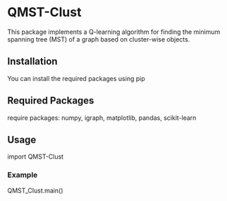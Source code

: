 # QMST-Clust

This package implements a Q-learning algorithm for finding the minimum spanning tree (MST) of a graph based on cluster-wise objects.

## Installation

You can install the required packages using pip

## Required Packages
require packages: numpy, igraph, matplotlib, pandas, scikit-learn

## Usage
import QMST-Clust

### Example 
QMST_Clust.main()
